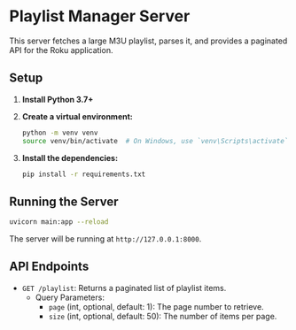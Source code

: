 # Playlist Manager Server

This server fetches a large M3U playlist, parses it, and provides a paginated API for the Roku application.

## Setup

1.  **Install Python 3.7+**

2.  **Create a virtual environment:**
    ```bash
    python -m venv venv
    source venv/bin/activate  # On Windows, use `venv\Scripts\activate`
    ```

3.  **Install the dependencies:**
    ```bash
    pip install -r requirements.txt
    ```

## Running the Server

```bash
uvicorn main:app --reload
```

The server will be running at `http://127.0.0.1:8000`.

## API Endpoints

*   `GET /playlist`: Returns a paginated list of playlist items.
    *   Query Parameters:
        *   `page` (int, optional, default: 1): The page number to retrieve.
        *   `size` (int, optional, default: 50): The number of items per page.
